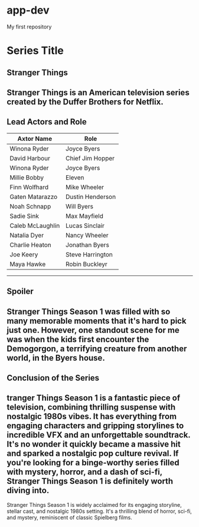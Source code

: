 # app-dev
My first repository
# Series Title
## Stranger Things
Stranger Things is an American television series created by the Duffer Brothers for Netflix. 
---
## Lead Actors and Role
| Axtor Name | Role |
| ----------- | ----------- |
| Winona Ryder | Joyce Byers |
| David Harbour | Chief Jim Hopper |
| Winona Ryder | Joyce Byers |
| Millie Bobby |Eleven|
| Finn Wolfhard | Mike Wheeler |
| Gaten Matarazzo | Dustin Henderson |
| Noah Schnapp | Will Byers |
| Sadie Sink | Max Mayfield |
| Caleb McLaughlin | Lucas Sinclair |
| Natalia Dyer | Nancy Wheeler |
| Charlie Heaton | Jonathan Byers |
| Joe Keery | Steve Harrington |
| Maya Hawke | Robin Buckleyr |
---
## Spoiler
Stranger Things Season 1 was filled with so many memorable moments that it's hard to pick just one. However, one standout scene for me was when the kids first encounter the Demogorgon, a terrifying creature from another world, in the Byers house. 
---
## Conclusion of the Series
tranger Things Season 1 is a fantastic piece of television, combining thrilling suspense with nostalgic 1980s vibes. It has everything from engaging characters and gripping storylines to incredible VFX and an unforgettable soundtrack. It's no wonder it quickly became a massive hit and sparked a nostalgic pop culture revival. If you're looking for a binge-worthy series filled with mystery, horror, and a dash of sci-fi, Stranger Things Season 1 is definitely worth diving into.
---
Stranger Things Season 1 is widely acclaimed for its engaging storyline, stellar cast, and nostalgic 1980s setting. It's a thrilling blend of horror, sci-fi, and mystery, reminiscent of classic Spielberg films.
[^1]: This is the footnote.
